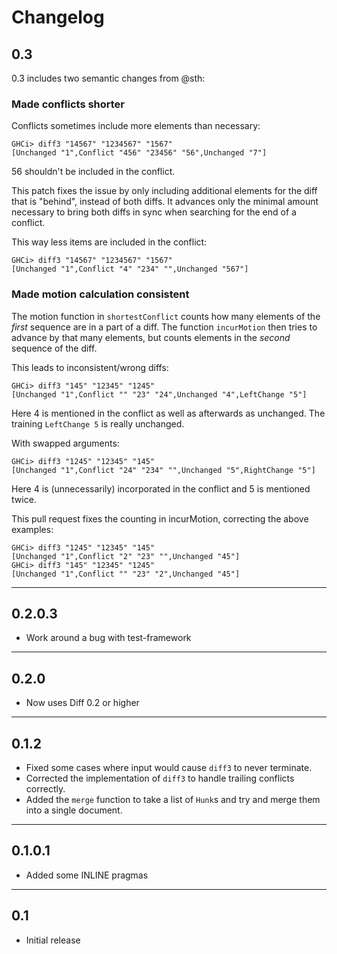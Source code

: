 # Changelog

## 0.3

0.3 includes two semantic changes from @sth:

### Made conflicts shorter

Conflicts sometimes include more elements than necessary:

```
GHCi> diff3 "14567" "1234567" "1567"
[Unchanged "1",Conflict "456" "23456" "56",Unchanged "7"]
```

56 shouldn't be included in the conflict.

This patch fixes the issue by only including additional elements for the diff 
that is "behind", instead of both diffs. It advances only the minimal amount 
necessary to bring both diffs in sync when searching for the end of a conflict.

This way less items are included in the conflict:

```
GHCi> diff3 "14567" "1234567" "1567"
[Unchanged "1",Conflict "4" "234" "",Unchanged "567"]
```

### Made motion calculation consistent

The motion function in `shortestConflict` counts how many elements of the *first*
sequence are in a part of a diff. The function `incurMotion` then tries to 
advance by that many elements, but counts elements in the *second* sequence of 
the diff.

This leads to inconsistent/wrong diffs:

```
GHCi> diff3 "145" "12345" "1245"
[Unchanged "1",Conflict "" "23" "24",Unchanged "4",LeftChange "5"]
```

Here 4 is mentioned in the conflict as well as afterwards as unchanged. The 
training `LeftChange 5` is really unchanged.

With swapped arguments:

```
GHCi> diff3 "1245" "12345" "145"
[Unchanged "1",Conflict "24" "234" "",Unchanged "5",RightChange "5"]
```

Here 4 is (unnecessarily) incorporated in the conflict and 5 is mentioned twice.

This pull request fixes the counting in incurMotion, correcting the above examples:

```
GHCi> diff3 "1245" "12345" "145"
[Unchanged "1",Conflict "2" "23" "",Unchanged "45"]
GHCi> diff3 "145" "12345" "1245"
[Unchanged "1",Conflict "" "23" "2",Unchanged "45"]
```

-----

## 0.2.0.3

- Work around a bug with test-framework

-----

## 0.2.0

- Now uses Diff 0.2 or higher

-----

## 0.1.2

- Fixed some cases where input would cause `diff3` to never terminate.
- Corrected the implementation of `diff3` to handle trailing conflicts
  correctly.
- Added the `merge` function to take a list of `Hunk`s and try and merge
  them into a single document.

-----

## 0.1.0.1

- Added some INLINE pragmas

-----

## 0.1

- Initial release
